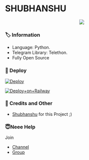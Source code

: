 # SHUBHANSHU

<p align="center">
  <img src="https://telegra.ph/file/524534bce57ab5210e328.jpg">
</p>

### 🏷 Information
- Language: Python.
- Telegram Library: Telethon.
- Fully Open Source 

### 🚀 Deploy
[![Deploy](https://www.herokucdn.com/deploy/button.svg)](https://heroku.com/deploy?template=https://github.com/Amantya/Amantagbot)


[![Deploy+on+Railway](https://railway.app/button.svg)](https://railway.app/new/template?template=https://github.com/Amantya/Amantagbot&envs=API_HASH,API_ID,TOKEN)

### 🎯 Credits and Other
- [Shubhanshu](https://github.com/Amantya) for this Project ;)

### 😇Neee Help
Join
- [Channel](https://t.me/english_hindi_chatting_group_ind)
- [Group](https://t.me/english_hindi_chatting_group_ind)
